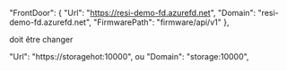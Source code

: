 


  "FrontDoor": {
    "Url": "https://resi-demo-fd.azurefd.net",
    "Domain": "resi-demo-fd.azurefd.net",
    "FirmwarePath": "firmware/api/v1"
  },

doit être changer 


"Url": "https://storagehot:10000",
ou 
"Domain": "storage:10000",